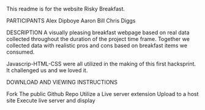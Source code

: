 This readme is for the website Risky Breakfast. 

PARTICIPANTS
Alex Dipboye
Aaron Bill
Chris Diggs

DESCRIPTION
A visually pleasing breakfast webpage based on real data collected throughout the duration of the project time frame. Together we collected data with realistic pros and cons based on breakfast items we consumed. 

Javascrip-HTML-CSS were all utilized in the making of this first hacksprint. It challenged us and we loved it.



DOWNLOAD AND VIEWING INSTRUCTIONS


Fork The public Github Repo
Utilize a Live server extension
Upload to a host site
Execute live server and display

